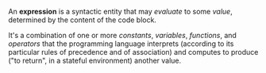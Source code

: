 
An **expression** is a syntactic entity that may *evaluate* to some *value*, determined by the content of the code block.

It's a combination of one or more *constants*, *variables*, *functions*, and *operators* that the programming language interprets (according to its particular rules of precedence and of association) and computes to produce ("to return", in a stateful environment) another value. 

